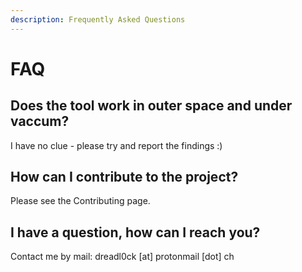 ```yaml
---
description: Frequently Asked Questions
---
```


# FAQ

## Does the tool work in outer space and under vaccum?

I have no clue - please try and report the findings :\)

## How can I contribute to the project?

Please see the Contributing page.

## I have a question, how can I reach you?

Contact me by mail: dreadl0ck \[at\] protonmail \[dot\] ch

